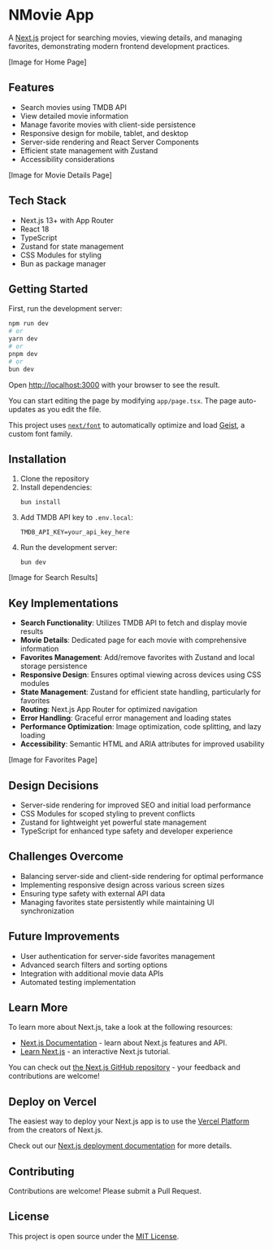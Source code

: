 # NMovie App

A [Next.js](https://nextjs.org) project for searching movies, viewing details, and managing favorites, demonstrating modern frontend development practices.

[Image for Home Page]

## Features

- Search movies using TMDB API
- View detailed movie information
- Manage favorite movies with client-side persistence
- Responsive design for mobile, tablet, and desktop
- Server-side rendering and React Server Components
- Efficient state management with Zustand
- Accessibility considerations

[Image for Movie Details Page]

## Tech Stack

- Next.js 13+ with App Router
- React 18
- TypeScript
- Zustand for state management
- CSS Modules for styling
- Bun as package manager

## Getting Started

First, run the development server:

```bash
npm run dev
# or
yarn dev
# or
pnpm dev
# or
bun dev
```

Open [http://localhost:3000](http://localhost:3000) with your browser to see the result.

You can start editing the page by modifying `app/page.tsx`. The page auto-updates as you edit the file.

This project uses [`next/font`](https://nextjs.org/docs/app/building-your-application/optimizing/fonts) to automatically optimize and load [Geist](https://vercel.com/font), a custom font family.

## Installation

1. Clone the repository
2. Install dependencies:
   ```
   bun install
   ```
3. Add TMDB API key to `.env.local`:
   ```
   TMDB_API_KEY=your_api_key_here
   ```
4. Run the development server:
   ```
   bun dev
   ```

[Image for Search Results]

## Key Implementations

- **Search Functionality**: Utilizes TMDB API to fetch and display movie results
- **Movie Details**: Dedicated page for each movie with comprehensive information
- **Favorites Management**: Add/remove favorites with Zustand and local storage persistence
- **Responsive Design**: Ensures optimal viewing across devices using CSS modules
- **State Management**: Zustand for efficient state handling, particularly for favorites
- **Routing**: Next.js App Router for optimized navigation
- **Error Handling**: Graceful error management and loading states
- **Performance Optimization**: Image optimization, code splitting, and lazy loading
- **Accessibility**: Semantic HTML and ARIA attributes for improved usability

[Image for Favorites Page]

## Design Decisions

- Server-side rendering for improved SEO and initial load performance
- CSS Modules for scoped styling to prevent conflicts
- Zustand for lightweight yet powerful state management
- TypeScript for enhanced type safety and developer experience

## Challenges Overcome

- Balancing server-side and client-side rendering for optimal performance
- Implementing responsive design across various screen sizes
- Ensuring type safety with external API data
- Managing favorites state persistently while maintaining UI synchronization

## Future Improvements

- User authentication for server-side favorites management
- Advanced search filters and sorting options
- Integration with additional movie data APIs
- Automated testing implementation

## Learn More

To learn more about Next.js, take a look at the following resources:

- [Next.js Documentation](https://nextjs.org/docs) - learn about Next.js features and API.
- [Learn Next.js](https://nextjs.org/learn) - an interactive Next.js tutorial.

You can check out [the Next.js GitHub repository](https://github.com/vercel/next.js) - your feedback and contributions are welcome!

## Deploy on Vercel

The easiest way to deploy your Next.js app is to use the [Vercel Platform](https://vercel.com/new?utm_medium=default-template&filter=next.js&utm_source=create-next-app&utm_campaign=create-next-app-readme) from the creators of Next.js.

Check out our [Next.js deployment documentation](https://nextjs.org/docs/app/building-your-application/deploying) for more details.

## Contributing

Contributions are welcome! Please submit a Pull Request.

## License

This project is open source under the [MIT License](LICENSE).
